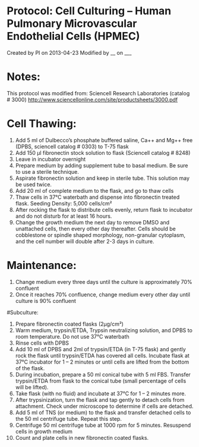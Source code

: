 Protocol: Cell Culturing – Human Pulmonary Microvascular Endothelial Cells (HPMEC) 
==================================================================================

Created by PI on 2013-04-23
Modified by __ on ___

# Notes:

This protocol was modified from:  Sciencell Research Laboratories (catalog # 3000) 
http://www.sciencellonline.com/site/productsheets/3000.pdf

# Cell Thawing:

1. Add 5 ml of Dulbecco’s phosphate buffered saline, Ca++  and Mg++ free (DPBS, sciencell catalog # 0303) to T-75 flask 
2. Add 150 µl fibronectin stock solution to flask (Sciencell catalog # 8248)
3. Leave in incubator overnight 
4. Prepare medium by adding supplement tube to basal medium. Be sure to use a sterile technique.
5. Aspirate fibronectin solution and keep in sterile tube. This solution may be used twice. 
6. Add 20 ml of complete medium to the flask, and go to thaw cells
7. Thaw cells in 37°C waterbath and dispense into fibronectin treated flask. 
Seeding Density: 5,000 cells/cm² 
8. After rocking the flask to distribute cells evenly, return flask to incubator and do not disturb for at least 16 hours. 
9. Change the growth medium the next day to remove DMSO and unattached cells, then every other day thereafter. Cells should be cobblestone or spindle shaped morphology, non-granular cytoplasm, and the cell number will double after 2-3 days in culture. 

# Maintenance:

1. Change medium every three days until the culture is approximately 70% confluent
2. Once it reaches 70% confluence, change medium every other day until culture is 90% confluent

#Subculture:

1. Prepare fibronectin coated flasks (2µg/cm²) 
2. Warm medium, trypsin/ETDA, Trypsin neutralizing solution, and DPBS to room temperature. Do not use 37°C waterbath 
3. Rinse cells with DPBS
4. Add 10 ml of DPBS and 2ml of trypsin/ETDA (in T-75 flask) and gently rock the flask until trypsin/ETDA has covered all cells. Incubate flask at 37°C incubator for 1 – 2 minutes or until cells are lifted from the bottom of the flask. 
5. During incubation, prepare a 50 ml conical tube with 5 ml FBS. Transfer trypsin/ETDA from flask to the conical tube (small percentage of cells will be lifted).
6. Take flask (with no fluid) and incubate at 37°C for 1 – 2 minutes more.
7. After trypsinization, turn the flask and tap gently to detach cells from attachment. Check under microscope to determine if cells are detached. 
8. Add 5 ml of TNS (or medium) to the flask and transfer detached cells to the 50 ml centrifuge tube. Repeat this step. 
9. Centrifuge 50 ml centrifuge tube at 1000 rpm for 5 minutes. Resuspend cells in growth medium 
10. Count and plate cells in new fibronectin coated flasks.  
